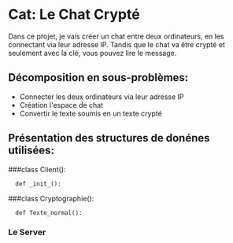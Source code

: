 # Cat: Le Chat Crypté

Dans ce projet, je vais créer un chat entre deux ordinateurs, en les connectant via leur adresse IP. Tandis que le chat va être crypté et seulement avec la clé, vous pouvez lire le message.

## Décomposition en sous-problèmes:

- Connecter les deux ordinateurs via leur adresse IP
- Création l'espace de chat
- Convertir le texte soumis en un texte crypté

## Présentation des structures de donénes utilisées:

###class Client():

```
  def _init_():
```
###class Cryptographie():

```
  def Texte_normal():

```
### Le Server

```



```
